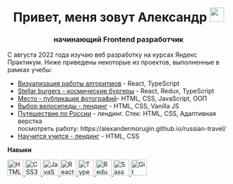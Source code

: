<h1 align="center">Привет, меня зовут Александр <img src="https://github.com/blackcater/blackcater/raw/main/images/Hi.gif" height="32"/></h1>
<h3 align="center">начинающий Frontend разработчик</h3>

<p>С августа 2022 года изучаю веб разработку на курсах Яндекс Практикум. Ниже приведены некоторые из проектов, выполненные в рамках учебы:
  <ul>
    <li><a href="https://github.com/ArturKaramov/algososh">Визуализация работы алгоритмов</a> - React, TypeScript</li>
    <li><a href="https://github.com/ArturKaramov/react-burger">Stellar burgers - космические бургеры</a> - React, Redux, TypeScript</li>
    <li><a href="https://github.com/ArturKaramov/mesto-project">Место - публикация фотографий</a>- HTML, CSS, JavaScript, ООП</li>
    <li><a href="https://github.com/ArturKaramov/choose-a-bike">Выбор велосипеды - лендинг</a> - HTML, CSS, Vanilla JS</li>
    <li><a href="https://github.com/AlexanderMorugin/russian-travel">Путешествие по России</a> - лендинг. Стек: HTML, CSS, Адаптивная верстка<br>посмотреть работу: https://alexandermorugin.github.io/russian-travel/<br></li>
    <li><a href="https://github.com/ArturKaramov/how-to-learn-plus">Научится учится - лендинг</a> - HTML, CSS</li>
  </ul>
</p>

<b>Навыки</b>

<p align="left">
  <a href="https://developer.mozilla.org/en-US/docs/Glossary/HTML5" target="_blank" rel="noreferrer">
    <img src="https://cdn.jsdelivr.net/gh/devicons/devicon/icons/html5/html5-original.svg" width="36" height="36" alt="HTML5" />
  </a>
  <a href="https://www.w3.org/TR/CSS/#css" target="_blank" rel="noreferrer">
    <img src="https://cdn.jsdelivr.net/gh/devicons/devicon/icons/css3/css3-original.svg" width="36" height="36" alt="CSS3" />
  </a>
  <a href="https://developer.mozilla.org/en-US/docs/Web/JavaScript" target="_blank" rel="noreferrer">
    <img src="https://cdn.jsdelivr.net/gh/devicons/devicon/icons/javascript/javascript-original.svg" width="36" height="36" alt="JavaScript" />
  </a>
  <a href="https://reactjs.org/" target="_blank" rel="noreferrer">
    <img src="https://cdn.jsdelivr.net/gh/devicons/devicon/icons/react/react-original.svg" width="36" height="36" alt="React" />
  </a>
  <a href="https://www.typescriptlang.org/" target="_blank" rel="noreferrer">
    <img src="https://cdn.jsdelivr.net/gh/devicons/devicon/icons/typescript/typescript-original.svg" width="36" height="36" alt="TypeScript" />
  </a>
  <a href="https://redux.js.org/" target="_blank" rel="noreferrer">
    <img src="https://cdn.jsdelivr.net/gh/devicons/devicon/icons/redux/redux-original.svg" width="36" height="36" alt="Redux" />
  </a>
  <a href="https://sass-lang.com/" target="_blank" rel="noreferrer">
    <img src="https://cdn.jsdelivr.net/gh/devicons/devicon/icons/sass/sass-original.svg" width="36" height="36" alt="Sass" />
  </a>
  <a href="https://git-scm.com/" target="_blank" rel="noreferrer">
    <img src="https://cdn.jsdelivr.net/gh/devicons/devicon/icons/git/git-original.svg" width="36" height="36" alt="Git" />
  </a>
</p>
